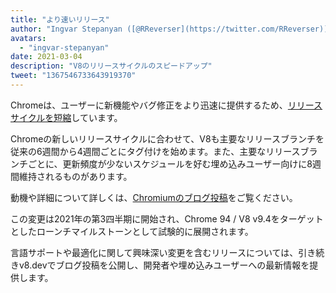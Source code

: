 ```yaml
---
title: "より速いリリース"
author: "Ingvar Stepanyan ([@RReverser](https://twitter.com/RReverser))"
avatars:
  - "ingvar-stepanyan"
date: 2021-03-04
description: "V8のリリースサイクルのスピードアップ"
tweet: "1367546733643919370"
---
```

Chromeは、ユーザーに新機能やバグ修正をより迅速に提供するため、[リリースサイクルを短縮](https://developer.chrome.com/blog/faster-release-cycle/)しています。

Chromeの新しいリリースサイクルに合わせて、V8も主要なリリースブランチを従来の6週間から4週間ごとにタグ付けを始めます。また、主要なリリースブランチごとに、更新頻度が少ないスケジュールを好む埋め込みユーザー向けに8週間維持されるものがあります。

<!--truncate-->
動機や詳細について詳しくは、[Chromiumのブログ投稿](https://blog.chromium.org/2021/03/speeding-up-release-cycle.html)をご覧ください。

この変更は2021年の第3四半期に開始され、Chrome 94 / V8 v9.4をターゲットとしたローンチマイルストーンとして試験的に展開されます。

言語サポートや最適化に関して興味深い変更を含むリリースについては、引き続きv8.devでブログ投稿を公開し、開発者や埋め込みユーザーへの最新情報を提供します。
